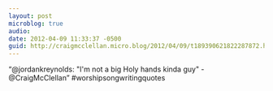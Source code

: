 ```yaml
---
layout: post
microblog: true
audio: 
date: 2012-04-09 11:33:37 -0500
guid: http://craigmcclellan.micro.blog/2012/04/09/t189390621822287872.html
---
```

“@jordankreynolds: "I'm not a big Holy hands kinda guy" -@CraigMcClellan” #worshipsongwritingquotes
